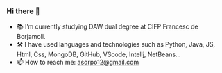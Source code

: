 ### Hi there 👋

- 📚 I’m currently studying DAW dual degree at CIFP Francesc de Borjamoll.
- 🛠️ I have used languages and technologies such as Python, Java, JS, Html, Css, MongoDB, GitHub, VScode, Intellj, NetBeans...
- 📫 How to reach me: asorpo12@gmail.com
